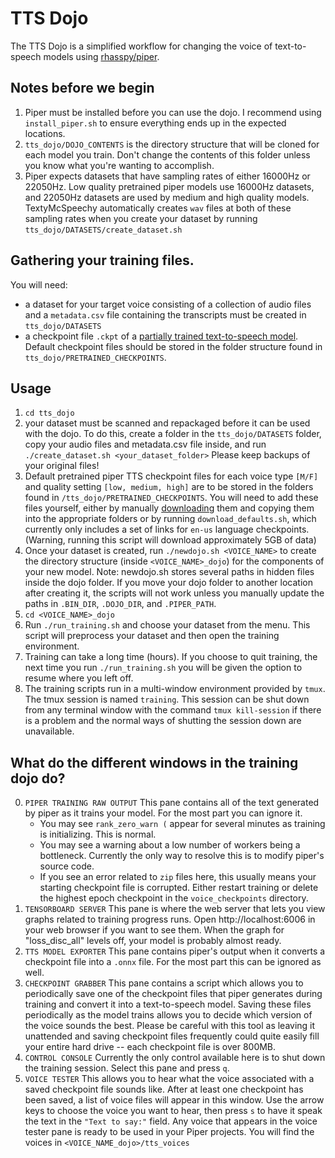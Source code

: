 # TTS Dojo

The TTS Dojo is a simplified workflow for changing the voice of text-to-speech models using [rhasspy/piper](https://github.com/rhasspy/piper).

## Notes before we begin
1. Piper must be installed before you can use the dojo. I recommend using `install_piper.sh` to ensure everything ends up in the expected locations.
2. `tts_dojo/DOJO_CONTENTS` is the directory structure that will be cloned for each model you train.  Don't change the contents of this folder unless you know what you're wanting to accomplish.
3. Piper expects datasets that have sampling rates of either 16000Hz or 22050Hz.   Low quality pretrained piper models use 16000Hz datasets, and 22050Hz datasets are used by medium and high quality models.  TextyMcSpeechy automatically creates `wav` files at both of these sampling rates when you create your dataset by running `tts_dojo/DATASETS/create_dataset.sh`


## Gathering your training files.
You will need: 
- a dataset for your target voice consisting of a collection of audio files and a `metadata.csv` file containing the transcripts must be created in `tts_dojo/DATASETS`
- a checkpoint file `.ckpt` of a [partially trained text-to-speech model](https://huggingface.co/datasets/rhasspy/piper-checkpoints/tree/main).   Default checkpoint files should be stored in the folder structure found in `tts_dojo/PRETRAINED_CHECKPOINTS`.


## Usage
1. `cd tts_dojo`
2. your dataset must be scanned and repackaged before it can be used with the dojo.  To do this, create a folder in the `tts_dojo/DATASETS` folder, copy your audio files and metadata.csv file inside, and run `./create_dataset.sh <your_dataset_folder>` Please keep backups of your original files!
3. Default pretrained piper TTS checkpoint files for each voice type `[M/F]` and quality setting `[low, medium, high]` are to be stored in the folders found in `/tts_dojo/PRETRAINED_CHECKPOINTS`.   You will need to add these files yourself, either by manually [downloading](https://huggingface.co/datasets/rhasspy/piper-checkpoints/tree/main) them and copying them into the appropriate folders or by running `download_defaults.sh`, which currently only includes a set of links for `en-us` language checkpoints.  (Warning, running this script will download approximately 5GB of data)
4. Once your dataset is created, run `./newdojo.sh <VOICE_NAME>` to create the directory structure (inside `<VOICE_NAME>_dojo`)  for the components of your new model.  Note: newdojo.sh stores several paths in hidden files inside the dojo folder.  If you move your dojo folder to another location after creating it, the scripts will not work unless you manually update the paths in `.BIN_DIR`, `.DOJO_DIR`, and `.PIPER_PATH`.
5. `cd <VOICE_NAME>_dojo` 
6. Run `./run_training.sh` and choose your dataset from the menu.  This script will preprocess your dataset and then open the training environment.
7. Training can take a long time (hours).  If you choose to quit training, the next time you run `./run_training.sh` you will be given the option to resume where you left off.
8. The training scripts run in a multi-window environment provided by `tmux`.  The tmux session is named `training`.   This session can be shut down from any terminal window with the command `tmux kill-session` if there is a problem and the normal ways of shutting the session down are unavailable.


## What do the different windows in the training dojo do?
0. `PIPER TRAINING RAW OUTPUT`  This pane contains all of the text generated by piper as it trains your model.  For the most part you can ignore it.
   - You may see `rank_zero_warn (` appear for several minutes as training is initializing.  This is normal.
   - You may see a warning about a low number of workers being a bottleneck.  Currently the only way to resolve this is to modify piper's source code.
   - If you see an error related to `zip` files here, this usually means your starting checkpoint file is corrupted.   Either restart training or delete the highest epoch checkpoint in the `voice_checkpoints` directory.
1. `TENSORBOARD SERVER`  This pane is where the web server that lets you view graphs related to training progress runs.  Open http://localhost:6006 in your web browser if you want to see them.  When the graph for "loss_disc_all" levels off, your model is probably almost ready.
2. `TTS MODEL EXPORTER` This pane contains piper's output when it converts a checkpoint file into a `.onnx` file.  For the most part this can be ignored as well.
3. `CHECKPOINT GRABBER` This pane contains a script which allows you to periodically save one of the checkpoint files that piper generates during training and convert it into a text-to-speech model.   Saving these files periodically as the model trains allows you to decide which version of the voice sounds the best.   Please be careful with this tool as leaving it unattended and saving checkpoint files frequently could quite easily fill your entire hard drive -- each checkpoint file is over 800MB.
4. `CONTROL CONSOLE`  Currently the only control available here is to shut down the training session.   Select this pane and press `q`.
5. `VOICE TESTER` This allows you to hear what the voice associated with a saved checkpoint file sounds like.  After at least one checkpoint has been saved, a list of voice files will appear in this window.   Use the arrow keys to choose the voice you want to hear, then press `s` to have it speak the text in the `"Text to say:"` field.  Any voice that appears in the voice tester pane is ready to be used in your Piper projects.  You will find the voices in `<VOICE_NAME_dojo>/tts_voices` 





